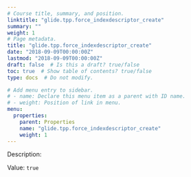 ```yaml
---
# Course title, summary, and position.
linktitle: "glide.tpp.force_indexdescriptor_create"
summary: ""
weight: 1
# Page metadata.
title: "glide.tpp.force_indexdescriptor_create"
date: "2018-09-09T00:00:00Z"
lastmod: "2018-09-09T00:00:00Z"
draft: false  # Is this a draft? true/false
toc: true  # Show table of contents? true/false
type: docs  # Do not modify.

# Add menu entry to sidebar.
# - name: Declare this menu item as a parent with ID name.
# - weight: Position of link in menu.
menu:
  properties:
    parent: Properties
    name: "glide.tpp.force_indexdescriptor_create"
    weight: 1
---
```


Description: 


Value: `true`